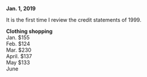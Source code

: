 **Jan. 1, 2019** <br>

It is the first time I review the credit statements of 1999. <br>

**Clothing shopping**<br>
Jan.   $155<br>
Feb.   $124<br>
Mar.   $230<br>
April. $137<br>
May    $133<br>
June <br>
